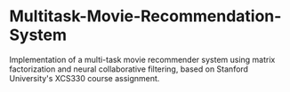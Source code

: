 # Multitask-Movie-Recommendation-System
Implementation of a multi-task movie recommender system using matrix factorization and neural collaborative filtering, based on Stanford University's XCS330 course assignment.
